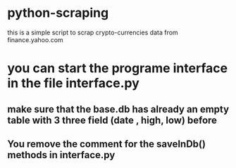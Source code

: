 # python-scraping
this is a simple script to scrap crypto-currencies data from finance.yahoo.com

# you can start the programe interface in the file interface.py
## make sure that the base.db has already an empty table with 3 three field (date , high, low) before 
## You remove the comment for the saveInDb() methods in interface.py
